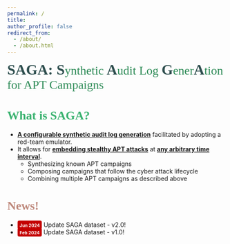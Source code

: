 ```yaml
---
permalink: /
title: 
author_profile: false
redirect_from: 
  - /about/
  - /about.html
---
```

<p>
  <strong style="color: #2F4F4F; font-family: 'Georgia'; font-weight: bold;font-size:34px">SAGA: </strong>
  <span style="color: #2F4F4F; font-family: 'Georgia'; font-weight: bold;font-size:34px">S</span>
  <span style="color: #2E8B57; font-family: 'Georgia'; font-size:28px; margin-left: -4px;">ynthetic </span>
  <span style="color: #2F4F4F; font-family: 'Georgia'; font-weight: bold;font-size:34px">A</span>
  <span style="color: #2E8B57; font-family: 'Georgia'; font-size:28px; margin-left: -4px;">udit Log </span> 
  <span style="color: #2F4F4F; font-family: 'Georgia'; font-weight: bold;font-size:34px">G</span>
  <span style="color: #2E8B57; font-family: 'Georgia'; font-size:28px; margin-left: -4px;">ener</span>
  <span style="color: #2F4F4F; font-family: 'Georgia'; font-weight: bold;font-size:34px; margin-left: -4px;">A</span>
  <span style="color: #2E8B57; font-family: 'Georgia'; font-size:28px; margin-left: -4px;">tion for APT Campaigns </span>
</p>

<h1 style= "color:#3CB371; font-family: 'Georgia';">What is SAGA?</h1>
<ul>
  <li><span style="font-weight: bold; text-decoration: underline;">A configurable synthetic audit log generation</span>   facilitated by adopting a red-team emulator.</li>
  <li>It allows for <span style="font-weight: bold; text-decoration: underline;">embedding stealthy APT attacks</span> at <span style="font-weight: bold; text-decoration: underline;">any arbitrary time interval</span>.
    <ul>
      <li>Synthesizing known APT campaigns</li>
      <li>Composing campaigns that follow the cyber attack lifecycle</li>
      <li>Combining multiple APT campaigns as described above</li>
    </ul>
  </li>
</ul>

<!--<h1 style= "color:#be887b"> Introduction </h1>
<p style="text-align: justify; white-space: normal;">SAGA is a system that combines the attack behaviors defined by the MITRE ATT&CK framework with the APT lifecycle proposed by Mandiant to automatically generate diverse APT attack scenario synthesized audit logs. These synthesized audit logs can be used to train machine learning models and evaluate the performance of various APT detection methods.</p>-->

<div class="card">
  <h1 style= "color:#be887b; font-family: 'Georgia'"> News! </h1>
  <ul>
    <li> <span style="border-width: 3px ; width: 150px; height: 30px ; padding: 1px 5px 2px 5px; text-align: center; background-color:#C40000;border-radius: 4px;"><font style="font-weight:bold" color="white" size="1">Jun 2024</font></span> Update SAGA dataset - v2.0!</li>
    <li> <span style="border-width: 3px ; width: 150px; height: 30px ; padding: 1px 5px 2px 5px; text-align: center; background-color:#C40000;border-radius: 4px;"><font style="font-weight:bold" color="white" size="1">Feb 2024</font></span> Update SAGA dataset - v1.0!</li>  
  </ul>
</div>
